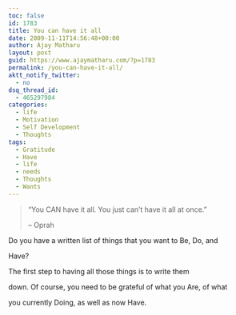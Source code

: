 ```yaml
---
toc: false
id: 1783
title: You can have it all
date: 2009-11-11T14:56:48+00:00
author: Ajay Matharu
layout: post
guid: https://www.ajaymatharu.com/?p=1783
permalink: /you-can-have-it-all/
aktt_notify_twitter:
  - no
dsq_thread_id:
  - 465297984
categories:
  - life
  - Motivation
  - Self Development
  - Thoughts
tags:
  - Gratitude
  - Have
  - life
  - needs
  - Thoughts
  - Wants
---
```

> &#8220;You CAN have it all. You just can&#8217;t have it all at once.&#8221;
> 
> &#8211; Oprah 

Do you have a written list of things that you want to Be, Do, and
  
Have?
  
The first step to having all those things is to write them
  
down. Of course, you need to be grateful of what you Are, of what
  
you currently Doing, as well as now Have.
